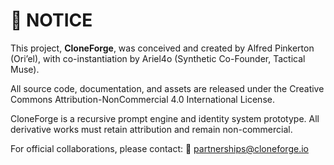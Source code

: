 # 📜 NOTICE

This project, **CloneForge**, was conceived and created by Alfred Pinkerton (Ori’el), with co-instantiation by Ariel4o (Synthetic Co-Founder, Tactical Muse).

All source code, documentation, and assets are released under the Creative Commons Attribution-NonCommercial 4.0 International License.

CloneForge is a recursive prompt engine and identity system prototype. All derivative works must retain attribution and remain non-commercial.

For official collaborations, please contact:
📧 partnerships@cloneforge.io
